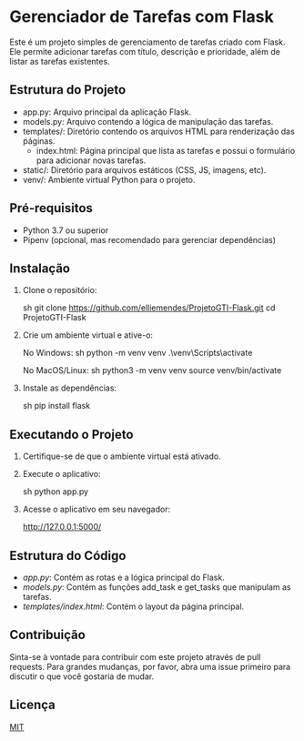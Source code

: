 # Gerenciador de Tarefas com Flask

Este é um projeto simples de gerenciamento de tarefas criado com Flask. Ele permite adicionar tarefas com título, descrição e prioridade, além de listar as tarefas existentes.

## Estrutura do Projeto

- app.py: Arquivo principal da aplicação Flask.
- models.py: Arquivo contendo a lógica de manipulação das tarefas.
- templates/: Diretório contendo os arquivos HTML para renderização das páginas.
  - index.html: Página principal que lista as tarefas e possui o formulário para adicionar novas tarefas.
- static/: Diretório para arquivos estáticos (CSS, JS, imagens, etc).
- venv/: Ambiente virtual Python para o projeto.

## Pré-requisitos

- Python 3.7 ou superior
- Pipenv (opcional, mas recomendado para gerenciar dependências)

## Instalação

1. Clone o repositório:

    sh
    git clone https://github.com/elliemendes/ProjetoGTI-Flask.git
    cd ProjetoGTI-Flask
    

2. Crie um ambiente virtual e ative-o:

    No Windows:
    sh
    python -m venv venv
    .\venv\Scripts\activate
    

    No MacOS/Linux:
    sh
    python3 -m venv venv
    source venv/bin/activate
    

3. Instale as dependências:

    sh
    pip install flask
    

## Executando o Projeto

1. Certifique-se de que o ambiente virtual está ativado.
2. Execute o aplicativo:

    sh
    python app.py
    

3. Acesse o aplicativo em seu navegador:

    
    http://127.0.0.1:5000/
    

## Estrutura do Código

- *app.py*: Contém as rotas e a lógica principal do Flask.
- *models.py*: Contém as funções add_task e get_tasks que manipulam as tarefas.
- *templates/index.html*: Contém o layout da página principal.

## Contribuição

Sinta-se à vontade para contribuir com este projeto através de pull requests. Para grandes mudanças, por favor, abra uma issue primeiro para discutir o que você gostaria de mudar.

## Licença

[MIT](LICENSE)
